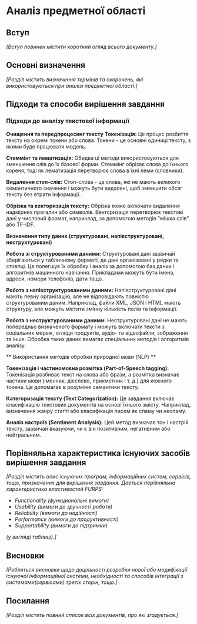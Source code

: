 # Аналіз предметної області

## Вступ

*[Вступ повинен містити короткий огляд всього документу.]*


## Основні визначення

*[Розділ містить визначення термінів та скорочень, які використовуються при аналізі предметної області.]*

## Підходи та способи вирішення завдання

### Підходи до аналізу текстової інформації
**Очищення та передпроцесинг тексту**
**Токенізація:** Це процес розбиття тексту на окремі токени або слова. Токени - це основні одиниці тексту, з якими буде працювати модель.

**Стеммінг та лематизація:** Обидва ці методи використовуються для зменшення слів до їх базової форми. Стеммінг обрізає слова до їхнього кореня, тоді як лематизація перетворює слова в їхні леми (словники).

**Видалення стоп-слів:** Стоп-слова - це слова, які не мають великого семантичного значення і можуть бути видалені, щоб зменшити обсяг тексту без втрати інформації.

**Обрізка та векторизація тексту:** Обрізка може включати видалення надмірних прогалин або символів. Векторизація перетворює текстові дані у числовий формат, наприклад, за допомогою методів "мішка слів" або TF-IDF.

**Визначення типу даних (структуровані, напівструктуровані, неструктуровані)**

**Робота зі структурованими даними:** Структуровані дані зазвичай зберігаються у табличному форматі, де дані організовані у рядки та стовпці. Це полегшує їх обробку і аналіз за допомогою баз даних і алгоритмів машинного навчання. Прикладами можуть бути імена, адреси, номери телефонів, дати тощо.

**Робота з напівструктурованими даними:** Напівструктуровані дані мають певну організацію, але не відповідають повністю структурованим даним. Наприклад, файли XML, JSON і HTML мають структуру, але можуть містити змінну кількість полів та інформації.

**Робота з неструктурованими даними:** Неструктуровані дані не мають попередньо визначеного формату і можуть включати тексти з соціальних мереж, огляди продуктів, аудіо- та відеофайли, зображення та інше. Обробка таких даних вимагає спеціальних методів і алгоритмів аналізу.

** Використання методів обробки природної мови (NLP) **

**Токенізація і частиномовна розмітка (Part-of-Speech tagging):** Токенізація розбиває текст на слова або фрази, а розмітка визначає частини мови (іменник, дієслово, прикметник і т. д.) для кожного токена. Це допомагає в розумінні семантики тексту.

**Категоризація тексту (Text Categorization):** Це завдання включає класифікацію текстових документів на основі їхнього змісту. Наприклад, визначення жанру статті або класифікація писем як спаму чи неспаму.

**Аналіз настроїв (Sentiment Analysis):** Цей метод визначає тон і настрій тексту, зазвичай вказуючи, чи є він позитивним, негативним або нейтральним.



## Порівняльна характеристика існуючих засобів вирішення завдання

*[Розділ містить опис існуючих програм, інформаційних систем, сервісів, тощо, призначених для вирішення 
завдання. Дається порівняльна характеристика властивостей FURPS:*
- *Functionality (функциональні вимоги)*
- *Usability (вимоги до зручності роботи)*
- *Reliability (вимоги до надійності)*
- *Performance (вимоги до продуктивності)*
- *Supportability (вимоги до підтримки)*

 *(у вигляді таблиці).]*

## Висновки

*[Робляться висновки щодо доцільності розробки нової або модифікації існуючої інформаційної системи, необхідності та способів інтеграції з системами(сервісами) третіх сторін, тощо.]*

## Посилання

*[Розділ містить повний список всіх документів, про які згадується.]*
